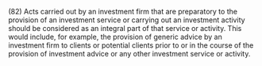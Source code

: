 (82) Acts carried out by an investment firm that are preparatory to the provision of an investment service or carrying out an investment activity should be considered as an integral part of that service or activity. This would include, for example, the provision of generic advice by an investment firm to clients or potential clients prior to or in the course of the provision of investment advice or any other investment service or activity.